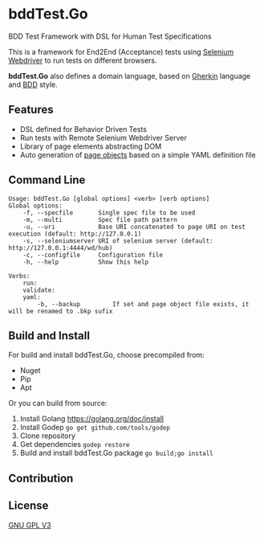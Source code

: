 bddTest.Go
=

BDD Test Framework with DSL for Human Test Specifications

This is a framework for End2End (Acceptance) tests using [Selenium Webdriver](http://www.seleniumhq.org/projects/webdriver/) to run tests on different browsers.

**bddTest.Go** also defines a domain language, based on [Gherkin](https://github.com/cucumber/cucumber/wiki/Gherkin) language and [BDD](https://en.wikipedia.org/wiki/Behavior-driven_development) style.

Features
-------------

- DSL defined for Behavior Driven Tests
- Run tests with Remote Selenium Webdriver Server
- Library of page elements abstracting DOM
- Auto generation of [page objects](http://martinfowler.com/bliki/PageObject.html) based on a simple YAML definition file

Command Line
---------------------

```
Usage: bddTest.Go [global options] <verb> [verb options]
Global options:
    -f, --specfile       Single spec file to be used
    -m, --multi          Spec file path pattern
    -u, --uri            Base URI concatenated to page URI on test execution (default: http://127.0.0.1)
    -s, --seleniumserver URI of selenium server (default: http://127.0.0.1:4444/wd/hub)
    -c, --configfile     Configuration file
    -h, --help           Show this help

Verbs:
    run:
    validate:
    yaml:
        -b, --backup         If set and page object file exists, it will be renamed to .bkp sufix
```

Build and Install
-----------------------
For build and install bddTest.Go, choose precompiled from:

- Nuget
- Pip
- Apt

Or you can build from source:

 1. Install Golang <https://golang.org/doc/install>
 2. Install Godep `go get github.com/tools/godep`
 3. Clone repository 
 4. Get dependencies `godep restore`
 5. Build and install bddTest.Go package `go build;go install`


Contribution
------------------


License
----------

[GNU GPL V3](https://raw.githubusercontent.com/ONSBR/bddTest.Go/master/LICENSE)
